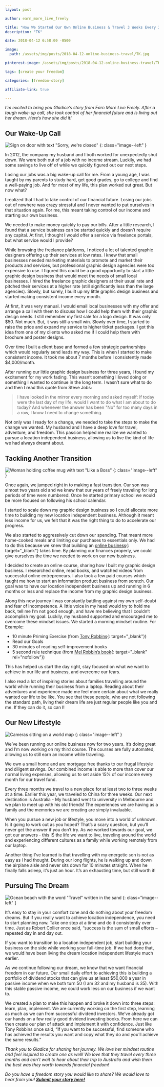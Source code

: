 ```yaml
---
layout: post

author: earn_more_live_freely

title: "How We Started Our Own Online Business & Travel 3 Weeks Every 3 Months"
description: "TK"

date: 2018-04-12 6:58:00 -0500

image:
  path: /assets/img/posts/2018-04-12-online-business-travel/TK.jpg

pinterest-image: /assets/img/posts/2018-04-12-online-business-travel/TK.png

tags: [create your freedom]

categories: [freedom-story]

affiliate-link: true

---
```


_I’m excited to bring you Gladice’s story from Earn More Live Freely. After a tough wake-up call, she took control of her financial future and is living out her dream. Here’s how she did it!_

## Our Wake-Up Call

![Sign on door with text "Sorry, we're closed"]({{site.url}}/assets/img/posts/2018-04-12-online-business-travel/TK.jpg)
{: class="image--left" }

In 2012, the company my husband and I both worked for unexpectedly shut down. We were both out of a job with no income stream. Luckily, we had some savings to live off of while we quickly figured out our next steps.

Losing our jobs was a big wake-up call for me. From a young age, I was taught by my parents to study hard, get good grades, go to college and find a well-paying job. And for most of my life, this plan worked out great. But now what?

I realized that I had to take control of our financial future. Losing our jobs out of nowhere was crazy stressful and I never wanted to put ourselves in that situation again. For me, this meant taking control of our income and starting our own business.

We needed to make money quickly to pay our bills. After a little research, I found that a service business can be started quickly and doesn’t require any capital. At first, I thought I would offer a service via freelance portals, but what service would I provide?

While browsing the freelance platforms, I noticed a lot of talented graphic designers offering up their services at low rates. I knew that small businesses needed marketing materials to promote and market their products and services, but professional graphic design agencies were too expensive to use. I figured this could be a good opportunity to start a little graphic design business that would meet the needs of small local businesses. I hired the freelance graphic designers at their usual rate and pitched their services at a higher rate (still significantly less than the large agencies). Slowly, but surely, I built up my little graphic design business and started making consistent income every month.

At first, it was very manual. I would email local businesses with my offer and arrange a call with them to discuss how I could help them with their graphic design needs. I still remember my first sale for a logo design. It was only $50. Not much. But, it was still a small win. Slowly over time, I started to raise the price and expand my service to higher ticket packages. I got this idea from one of my clients who asked me if I could help them with brochure and poster designs.

Over time I built a client base and formed a few strategic partnerships which would regularly send leads my way. This is when I started to make consistent income. It took me about 7 months before I consistently made $4,000/month.

After running our little graphic design business for three years, I found my excitement for my work fading. This wasn’t something I loved doing or something I wanted to continue in the long term. I wasn’t sure what to do and then I read this quote from Steve Jobs:

> I have looked in the mirror every morning and asked myself: If today were the last day of my life, would I want to do what I am about to do today? And whenever the answer has been "No" for too many days in a row, I know I need to change something.

Not only was I ready for a change, we needed to take the steps to make the change we wanted. My husband and I have a deep love for travel, adventure, and freedom. This passion helped me realize we wanted to pursue a location independent business, allowing us to live the kind of life we had always dreamt about.

## Tackling Another Transition

![Woman holding coffee mug with text "Like a Boss"]({{site.url}}/assets/img/posts/2018-04-12-online-business-travel/TK.jpg)
{: class="image--left" }

Once again, we jumped right in to making a fast transition. Our son was almost two years old and we knew that our years of freely traveling for long periods of time were numbered. Once he started primary school we would be more focused on following his school calendar.

I started to scale down my graphic design business so I could allocate more time to building my new location independent business. Although it meant less income for us, we felt that it was the right thing to do to accelerate our progress.

We also started to aggressively cut down our spending. That meant more home-cooked meals and limiting our purchases to essentials only. We had to do this because we knew that building an [online business](https://www.earnmorelivefreely.com/legitimate-ways-to-earn-money-online/){: target="_blank"} takes time. By planning our finances properly, we could give ourselves the time we needed to work on our new business.

I decided to create an online course, sharing how I built my graphic design business. I researched online, read books, and watched videos from successful online entrepreneurs. I also took a few paid courses which taught me how to start an information product business from scratch. Our goal was to have our location independent business up and running in 6 months or less and replace the income from my graphic design business.

Along this new journey I was constantly battling against my own self-doubt and fear of incompetence. A little voice in my head would try to hold me back, tell me I’m not good enough, and have me believing that I couldn’t accomplish my goal. Luckily, my husband supported and encouraged me to overcome these mindset issues. We started a morning mindset routine. For Example:

- 10 minute Priming Exercise (from [Tony Robbins](https://www.tonyrobbins.com/priming-exercise/){: target="_blank"})
- Read our Goals
- 30 minutes of reading self-improvement books
- 5 second rule technique (from [Mel Robbin’s book](https://amzn.to/2uZowKv){: target="_blank" rel="nofollow"})

This has helped us start the day right, stay focused on what we want to achieve in our life and business, and overcome our fears.

I also read a lot of inspiring stories about families travelling around the world while running their business from a laptop. Reading about their adventures and experience made me feel more certain about what we really wanted our life to be like. You see that these people, who are not following the standard path, living their dream life are just regular people like you and me. If they can do it, so can I!

## Our New Lifestyle

![Cameras sitting on a world map]({{site.url}}/assets/img/posts/2018-04-12-online-business-travel/TK.jpg)
{: class="image--left" }

We’ve been running our online business now for two years. It’s doing great and I’m now working on my third course. The courses are fully automated, allowing us to still earn an income while traveling.

We own a small home and are mortgage free thanks to our frugal lifestyle and diligent savings. Our combined income is able to more than cover our normal living expenses, allowing us to set aside 15% of our income every month for our travel fund.

Every three months we travel to a new place for at least two to three weeks at a time. Earlier this year, we traveled to China for three weeks. Our next destination is Australia - My husband went to university in Melbourne and we plan to meet up with his old friends! The experiences we are having as a family and the memories we are creating are simply invaluable.

When you pursue a new job or lifestyle, you move into a world of unknown. Is it going to work out as you hoped? That’s a scary question, but you’ll never get the answer if you don’t try. As we worked towards our goal, we got our answers - this IS the life we want to live, traveling around the world and experiencing different cultures as a family while working remotely from our laptop.

Another thing I’ve learned is that travelling with my energetic son is not as easy as I had thought. During our long flights, he is walking up and down the airplane aisle and never sits down for 10 minutes straight. When he finally falls asleep, it’s just an hour. It’s an exhausting time, but still worth it!

## Pursuing The Dream

![Ocean beach with the word "Travel" written in the sand]({{site.url}}/assets/img/posts/2018-04-12-online-business-travel/TK.jpg)
{: class="image--left" }

It’s easy to stay in your comfort zone and do nothing about your freedom dreams. But if you really want to achieve location independence, you need to start planning now. Take one step at a time and do it consistently over time. Just as Robert Collier once said, “success is the sum of small efforts – repeated day in and day out.

If you want to transition to a location independent job, start building your business on the side while working your full-time job. If we had done that, we would have been living the dream location independent lifestyle much earlier.

As we continue following our dream, we know that we want financial freedom in our future. Our small daily effort to achieving this is building a portfolio of dividend stocks that can give us at least $50,000 a year in passive income when we both turn 50 (I am 32 and my husband is 35). With this stable passive income, we could work less on our business if we want to.

We created a plan to make this happen and broke it down into three steps: learn, plan, implement. We are currently working on the first step, learning as much as we can from successful dividend investors. We’ve already got our hands on a few really good dividend investing books. From here we can then create our plan of attack and implement it with confidence. Just like Tony Robbins once said, “If you want to be successful, find someone who has achieved the results you want and copy what they do and you’ll achieve the same results.”

_Thank you to Gladice for sharing her journey. We love her mindset routine and feel inspired to create one as well! We love that they travel every three months and can’t wait to hear about their trip to Australia and wish them the best was they worth towards financial freedom!_

_Do you have a freedom story you would like to share? We would love to hear from you!_ ___[Submit your story here!]({{site.url}}/freedom-stories/#share-your-story)___
